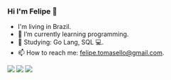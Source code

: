 ### Hi I'm Felipe 👋
- I'm living in Brazil.
- 🔭 I’m currently learning programming.
- 🌱 Studying: Go Lang, SQL 💻. 
- 📫 How to reach me: felipe.tomasello@gmail.com.

  
<div>
<a href="https://www.instagram.com/felipe.tomasello/" target="_blank"><img src="https://img.shields.io/badge/-Instagram-%23E4405F?style=for-the-badge&logo=instagram&logoColor=white" target="_blank"></a>
  <a href = "mailto:felipe.tomasello@gmail.com"><img src="https://img.shields.io/badge/-Gmail-%23333?style=for-the-badge&logo=gmail&logoColor=white" target="_blank"></a>
  <a href="https://www.linkedin.com/in/felipe-tomasello-correa-309b90104/" target="_blank"><img src="https://img.shields.io/badge/-LinkedIn-%230077B5?style=for-the-badge&logo=linkedin&logoColor=white" target="_blank"></a>
</div>


